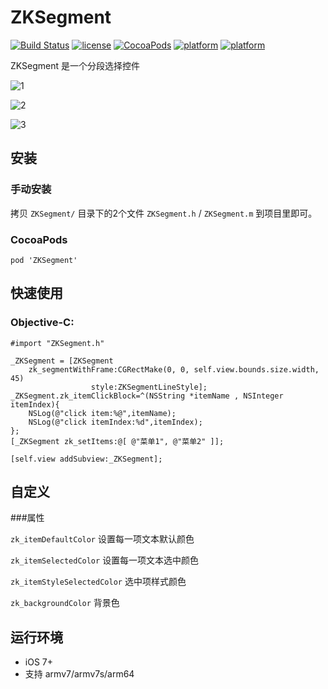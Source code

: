 # ZKSegment

[![Build Status](https://img.shields.io/badge/build-passing-brightgreen.svg)](https://github.com/WangWenzhuang/ZKSegment)
[![license](https://img.shields.io/badge/license-MIT-brightgreen.svg)](https://github.com/WangWenzhuang/ZKSegment)
[![CocoaPods](https://img.shields.io/badge/pod-v1.0.1-brightgreen.svg)](https://github.com/WangWenzhuang/ZKSegment)
[![platform](https://img.shields.io/badge/platform-iOS-brightgreen.svg)](https://github.com/WangWenzhuang/ZKSegment)
[![platform](https://img.shields.io/badge/contact-1020304029%40q.com-brightgreen.svg)](https://github.com/WangWenzhuang/ZKSegment)

ZKSegment 是一个分段选择控件

![1](https://raw.githubusercontent.com/WangWenzhuang/ZKSegment/master/1.png)

![2](https://raw.githubusercontent.com/WangWenzhuang/ZKSegment/master/2.png)

![3](https://raw.githubusercontent.com/WangWenzhuang/ZKSegment/master/3.png)

## 安装

### 手动安装

拷贝 `ZKSegment/` 目录下的2个文件 `ZKSegment.h` / `ZKSegment.m` 到项目里即可。

### CocoaPods

```pod 'ZKSegment'```

## 快速使用

### Objective-C:
`#import "ZKSegment.h"`

```objc
_ZKSegment = [ZKSegment
    zk_segmentWithFrame:CGRectMake(0, 0, self.view.bounds.size.width, 45)
                  style:ZKSegmentLineStyle];
_ZKSegment.zk_itemClickBlock=^(NSString *itemName , NSInteger itemIndex){
    NSLog(@"click item:%@",itemName);
    NSLog(@"click itemIndex:%d",itemIndex);
};
[_ZKSegment zk_setItems:@[ @"菜单1", @"菜单2" ]];

[self.view addSubview:_ZKSegment];
```

## 自定义

###属性

`zk_itemDefaultColor` 			设置每一项文本默认颜色

`zk_itemSelectedColor` 			设置每一项文本选中颜色

`zk_itemStyleSelectedColor`		选中项样式颜色

`zk_backgroundColor`			背景色

## 运行环境
- iOS 7+
- 支持 armv7/armv7s/arm64
